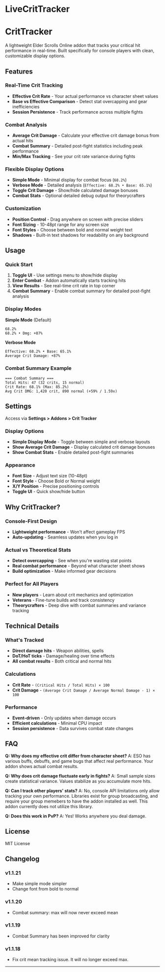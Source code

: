# LiveCritTracker
# CritTracker

A lightweight Elder Scrolls Online addon that tracks your critical hit performance in real-time. Built specifically for console players with clean, customizable display options.

## Features

### Real-Time Crit Tracking
- **Effective Crit Rate** - Your actual performance vs character sheet values
- **Base vs Effective Comparison** - Detect stat overcapping and gear inefficiencies
- **Session Persistence** - Track performance across multiple fights

### Combat Analysis
- **Average Crit Damage** - Calculate your effective crit damage bonus from actual hits
- **Combat Summary** - Detailed post-fight statistics including peak performance
- **Min/Max Tracking** - See your crit rate variance during fights

### Flexible Display Options
- **Simple Mode** - Minimal display for combat focus (`68.2%`)
- **Verbose Mode** - Detailed analysis (`Effective: 68.2% • Base: 65.1%`)
- **Toggle Crit Damage** - Show/hide calculated damage bonuses
- **Combat Stats** - Optional detailed debug output for theorycrafters

### Customization
- **Position Control** - Drag anywhere on screen with precise sliders
- **Font Sizing** - 10-48pt range for any screen size
- **Font Styles** - Choose between bold and normal weight text
- **Shadows** - Built-in text shadows for readability on any background

## Usage

### Quick Start
1. **Toggle UI** - Use settings menu to show/hide display
2. **Enter Combat** - Addon automatically starts tracking hits
3. **View Results** - See real-time crit rate in top corner
4. **Combat Summary** - Enable combat summary for detailed post-fight analysis

### Display Modes

**Simple Mode** (Default)
```
68.2%
68.2% • Dmg: +87%
```

**Verbose Mode**
```
Effective: 68.2% • Base: 65.1%
Average Crit Damage: +87%
```

### Combat Summary Example
```
=== Combat Summary ===
Total Hits: 47 (32 crits, 15 normal)
Crit Rate: 68.1% (Max: 85.2%)
Avg Crit DMG: 1,420 crit, 890 normal (+59% / 1.59x)
```

## Settings

Access via **Settings > Addons > Crit Tracker**

### Display Options
- **Simple Display Mode** - Toggle between simple and verbose layouts
- **Show Average Crit Damage** - Display calculated crit damage bonuses
- **Show Combat Stats** - Enable detailed post-fight summaries

### Appearance
- **Font Size** - Adjust text size (10-48pt)
- **Font Style** - Choose Bold or Normal weight
- **X/Y Position** - Precise positioning controls
- **Toggle UI** - Quick show/hide button

## Why CritTracker?

### Console-First Design
- **Lightweight performance** - Won't affect gameplay FPS
- **Auto-updating** - Seamless updates when you log in

### Actual vs Theoretical Stats
- **Detect overcapping** - See when you're wasting stat points
- **Real combat performance** - Beyond what character sheet shows
- **Build optimization** - Make informed gear decisions

### Perfect for All Players
- **New players** - Learn about crit mechanics and optimization
- **Veterans** - Fine-tune builds and track consistency
- **Theorycrafters** - Deep dive with combat summaries and variance tracking

## Technical Details

### What's Tracked
- **Direct damage hits** - Weapon abilities, spells
- **DoT/HoT ticks** - Damage/healing over time effects
- **All combat results** - Both critical and normal hits

### Calculations
- **Crit Rate** - `(Critical Hits / Total Hits) × 100`
- **Crit Damage** - `(Average Crit Damage / Average Normal Damage - 1) × 100`

### Performance
- **Event-driven** - Only updates when damage occurs
- **Efficient calculations** - Minimal CPU impact
- **Session persistence** - Data survives combat state changes

## FAQ

**Q: Why does my effective crit differ from character sheet?**
A: ESO has various buffs, debuffs, and game bugs that affect real performance. Your addon shows actual combat results.

**Q: Why does crit damage fluctuate early in fights?**
A: Small sample sizes create statistical variance. Values stabilize as you accumulate more hits.

**Q: Can I track other players' stats?**
A: No, console API limitations only allow tracking your own performance. Libraries exist for group broadcasting, and require your group memebers to have the addon installed as well. This addon currently does not utilize this library.

**Q: Does this work in PvP?**
A: Yes! Works anywhere you deal damage.

## License

MIT License

## Changelog

### v1.1.21
- Make simple mode simpler
- Change font from bold to normal
### v1.1.20
- Combat summary: max will now never exceed mean

### v1.1.19
- Combat Summary has been improved for clarity
### v1.1.18
- Fix crit mean tracking issue. It will no longer exceed max.
---
